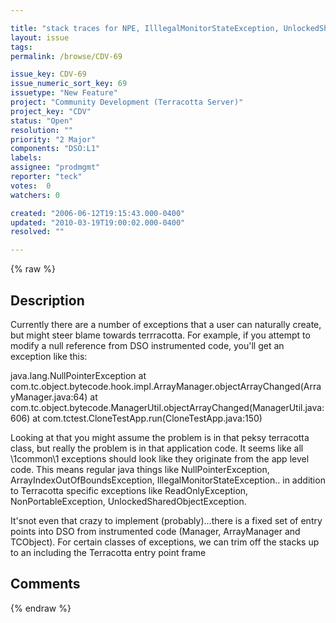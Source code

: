 ```yaml
---

title: "stack traces for NPE, IlllegalMonitorStateException, UnlockedSharedObjectException, etc should not include terracotta stack frames"
layout: issue
tags: 
permalink: /browse/CDV-69

issue_key: CDV-69
issue_numeric_sort_key: 69
issuetype: "New Feature"
project: "Community Development (Terracotta Server)"
project_key: "CDV"
status: "Open"
resolution: ""
priority: "2 Major"
components: "DSO:L1"
labels: 
assignee: "prodmgmt"
reporter: "teck"
votes:  0
watchers: 0

created: "2006-06-12T19:15:43.000-0400"
updated: "2010-03-19T19:00:02.000-0400"
resolved: ""

---
```




{% raw %}



## Description

<div markdown="1" class="description">

Currently there are a number of exceptions that a user can naturally create, but might steer blame towards terrracotta. For example, if you attempt to modify a null reference from DSO instrumented code, you'll get an exception like this:

java.lang.NullPointerException
     at com.tc.object.bytecode.hook.impl.ArrayManager.objectArrayChanged(ArrayManager.java:64)
     at com.tc.object.bytecode.ManagerUtil.objectArrayChanged(ManagerUtil.java:606)
     at com.tctest.CloneTestApp.run(CloneTestApp.java:150)

Looking at that you might assume the problem is in that peksy terracotta class, but really the problem is in that application code. It seems like all \1common\1 exceptions should look like they originate from the app level code. This means regular java things like NullPointerException, ArrayIndexOutOfBoundsException, IllegalMonitorStateException.. in addition to Terracotta specific exceptions like ReadOnlyException, NonPortableException, UnlockedSharedObjectException.

It'snot even that crazy to implement (probably)...there is a fixed set of entry points into DSO from instrumented code (Manager, ArrayManager and TCObject). For certain classes of exceptions, we can trim off the stacks up to an including the Terracotta entry point frame

</div>

## Comments



{% endraw %}
